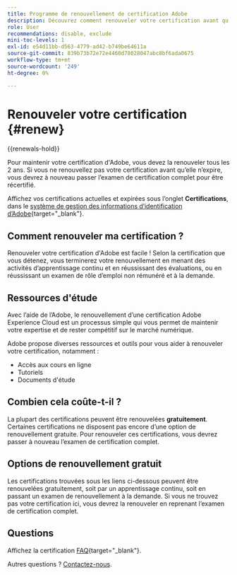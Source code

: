```yaml
---
title: Programme de renouvellement de certification Adobe
description: Découvrez comment renouveler votre certification avant qu’elle n’expire.
role: User
recommendations: disable, exclude
mini-toc-levels: 1
exl-id: e54d11bb-d563-4779-ad42-b749be64611a
source-git-commit: 839b73b72e72e4460d78028047abc8bf6ada0675
workflow-type: tm+mt
source-wordcount: '249'
ht-degree: 0%

---
```


# Renouveler votre certification {#renew}

{{renewals-hold}}

Pour maintenir votre certification d&#39;Adobe, vous devez la renouveler tous les 2 ans. Si vous ne renouvellez pas votre certification avant qu’elle n’expire, vous devrez à nouveau passer l’examen de certification complet pour être récertifié.

Affichez vos certifications actuelles et expirées sous l’onglet **Certifications**, dans le [système de gestion des informations d’identification d’Adobe](https://www.certmetrics.com/adobe/candidate/cert_summary.aspx){target="_blank"}.

## Comment renouveler ma certification ?

Renouveler votre certification d&#39;Adobe est facile ! Selon la certification que vous détenez, vous terminerez votre renouvellement en menant des activités d’apprentissage continu et en réussissant des évaluations, ou en réussissant un examen de rôle d’emploi non rémunéré et à la demande.

## Ressources d&#39;étude

Avec l’aide de l’Adobe, le renouvellement d’une certification Adobe Experience Cloud est un processus simple qui vous permet de maintenir votre expertise et de rester compétitif sur le marché numérique.

Adobe propose diverses ressources et outils pour vous aider à renouveler votre certification, notamment :

* Accès aux cours en ligne
* Tutoriels
* Documents d&#39;étude

## Combien cela coûte-t-il ?

La plupart des certifications peuvent être renouvelées **gratuitement**. Certaines certifications ne disposent pas encore d’une option de renouvellement gratuite. Pour renouveler ces certifications, vous devrez passer à nouveau l’examen de certification complet.

## Options de renouvellement gratuit

Les certifications trouvées sous les liens ci-dessous peuvent être renouvelées gratuitement, soit par un apprentissage continu, soit en passant un examen de renouvellement à la demande. Si vous ne trouvez pas votre certification ici, vous devrez la renouveler en reprenant l’examen de certification complet.

<!-- 

>[!NOTE]
>
>If you would like to share the link to a renewal exam or assessment with a colleague, please link to the overall exam renewal page,  not the URL of the exam itself, to avoid login issues.

* [Adobe [!DNL Analytics]](https://experienceleague.adobe.com/docs/certification/certification/technical-certifications/aa/aa-renew.html){target="_blank"}
* [Adobe [!DNL Audience Manager]](https://experienceleague.adobe.com/docs/certification/certification/technical-certifications/aam/aam-renew.html){target="_blank"}
* [Adobe [!DNL Campaign Classic]](https://experienceleague.adobe.com/docs/certification/certification/technical-certifications/acc/acc-renew.html){target="_blank"}
* [Adobe [!DNL Campaign Standard]](https://experienceleague.adobe.com/docs/certification/certification/technical-certifications/acs/acs-renew.html){target="_blank"}
* [Adobe [!DNL Commerce]](https://experienceleague.adobe.com/docs/certification/certification/technical-certifications/ac/ac-renew.html){target="_blank"}
* [Adobe [!DNL Experience Manager]](https://experienceleague.adobe.com/docs/certification/certification/technical-certifications/aem/aem-renew.html){target="_blank"}
* [Adobe [!DNL Marketo Engage]](https://experienceleague.adobe.com/docs/certification/certification/technical-certifications/ame/ame-renew.html){target="_blank"}
* [Adobe [!DNL Real-Time CDP]](https://experienceleague.adobe.com/docs/certification/certification/technical-certifications/rtcdp/rtcdp-renew.html){target="_blank"}
* [Adobe [!DNL Target]](https://experienceleague.adobe.com/docs/certification/certification/technical-certifications/at/at-renew.html){target="_blank"} 
* [Adobe [!DNL Workfront]](https://experienceleague.adobe.com/docs/certification/program/technical-certifications/aw/aw-renew.html){target="_blank"}

-->

## Questions

Affichez la certification [FAQ](https://experienceleague.adobe.com/docs/certification/certification/faq.html){target="_blank"}.

Autres questions ? [Contactez-nous](mailto:certif@adobe.com).
